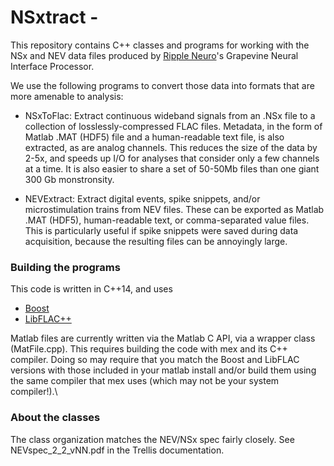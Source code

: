 # NSxtract - 

This repository contains C++ classes and programs for working with the NSx and NEV data files produced by 
[Ripple Neuro](https://rippleneuro.com/)'s Grapevine Neural Interface Processor. 

We use the following programs to convert those data into formats that are more amenable to analysis:

* NSxToFlac: Extract continuous wideband signals from an .NSx file to a collection of losslessly-compressed FLAC files. Metadata, in the form of Matlab .MAT (HDF5) file and a human-readable text file, is also extracted, as are analog channels. This reduces the size of the data by 2-5x, and speeds up I/O for analyses that consider only a few channels at a time. It is also easier to share a set of 50-50Mb files than one giant 300 Gb monstronsity. 

* NEVExtract: Extract digital events, spike snippets, and/or microstimulation trains from NEV files. These can be exported as Matlab .MAT (HDF5), human-readable text, or comma-separated value files. This is particularly useful if spike snippets were saved during data acquisition, because the resulting files can be annoyingly large.


### Building the programs

This code is written in C++14, and uses
* [Boost](https://www.boost.org/)
* [LibFLAC++](https://xiph.org/flac/)

Matlab files are currently written via the Matlab C API, via a wrapper class (MatFile.cpp). This requires building the code with mex and its C++ compiler. Doing so may require that you match the Boost and LibFLAC versions with those included in your matlab install and/or build them using the same compiler that mex uses (which may not be your system compiler!).\

### About the classes

The class organization matches the NEV/NSx spec fairly closely. See NEVspec_2_2_vNN.pdf in the Trellis documentation. 




